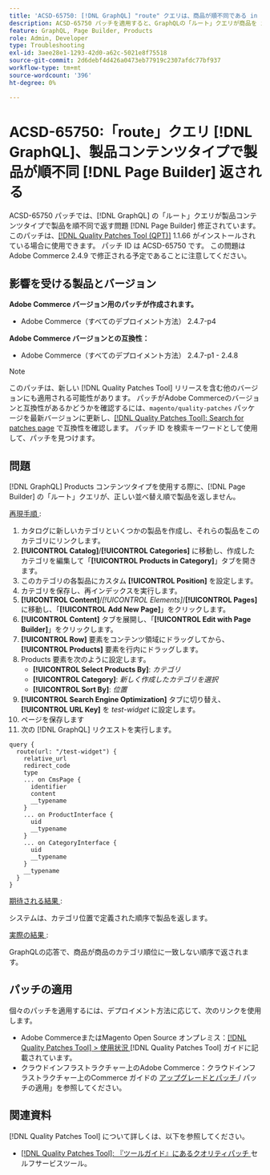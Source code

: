 ```yaml
---
title: 'ACSD-65750: [!DNL GraphQL] "route" クエリは、商品が順不同である in [!DNL Page Builder] Products コンテンツ タイプを返します'
description: ACSD-65750 パッチを適用すると、GraphQLの「ルート」クエリが商品を in [!DNL Page Builder] Products コンテンツタイプで順不同で返すAdobe Commerceの問題が修正されます。
feature: GraphQL, Page Builder, Products
role: Admin, Developer
type: Troubleshooting
exl-id: 3aee28e1-1293-42d0-a62c-5021e8f75518
source-git-commit: 2d6debf4d426a0473eb77919c2307afdc77bf937
workflow-type: tm+mt
source-wordcount: '396'
ht-degree: 0%

---
```


# ACSD-65750:「route」クエリ [!DNL GraphQL]、製品コンテンツタイプで製品が順不同 [!DNL Page Builder] 返される

ACSD-65750 パッチでは、[!DNL GraphQL] の「ルート」クエリが製品コンテンツタイプで製品を順不同で返す問題 [!DNL Page Builder] 修正されています。 このパッチは、[[!DNL Quality Patches Tool (QPT)]](/help/tools/quality-patches-tool/quality-patches-tool-to-self-serve-quality-patches.md) 1.1.66 がインストールされている場合に使用できます。 パッチ ID は ACSD-65750 です。 この問題はAdobe Commerce 2.4.9 で修正される予定であることに注意してください。

## 影響を受ける製品とバージョン

**Adobe Commerce バージョン用のパッチが作成されます。**

* Adobe Commerce（すべてのデプロイメント方法） 2.4.7-p4

**Adobe Commerce バージョンとの互換性：**

* Adobe Commerce（すべてのデプロイメント方法） 2.4.7-p1 - 2.4.8

>[!NOTE]
>
>このパッチは、新しい [!DNL Quality Patches Tool] リリースを含む他のバージョンにも適用される可能性があります。 パッチがAdobe Commerceのバージョンと互換性があるかどうかを確認するには、`magento/quality-patches` パッケージを最新バージョンに更新し、[[!DNL Quality Patches Tool]: Search for patches page](https://experienceleague.adobe.com/tools/commerce-quality-patches/index.html) で互換性を確認します。 パッチ ID を検索キーワードとして使用して、パッチを見つけます。

## 問題

[!DNL GraphQL] Products コンテンツタイプを使用する際に、[!DNL Page Builder] の「ルート」クエリが、正しい並べ替え順で製品を返しません。

<u> 再現手順 </u>:

1. カタログに新しいカテゴリといくつかの製品を作成し、それらの製品をこのカテゴリにリンクします。
1. **[!UICONTROL Catalog]**/**[!UICONTROL Categories]** に移動し、作成したカテゴリを編集して「**[!UICONTROL Products in Category]**」タブを開きます。
1. このカテゴリの各製品にカスタム **[!UICONTROL Position]** を設定します。
1. カテゴリを保存し、再インデックスを実行します。
1. **[!UICONTROL Content]**/*[!UICONTROL Elements]*/**[!UICONTROL Pages]** に移動し、「**[!UICONTROL Add New Page]**」をクリックします。
1. **[!UICONTROL Content]** タブを展開し、「**[!UICONTROL Edit with Page Builder]**」をクリックします。
1. **[!UICONTROL Row]** 要素をコンテンツ領域にドラッグしてから、**[!UICONTROL Products]** 要素を行内にドラッグします。
1. Products 要素を次のように設定します。
   * **[!UICONTROL Select Products By]**: *カテゴリ*
   * **[!UICONTROL Category]**: *新しく作成したカテゴリを選択*
   * **[!UICONTROL Sort By]**: *位置*
1. **[!UICONTROL Search Engine Optimization]** タブに切り替え、**[!UICONTROL URL Key]** を *test-widget* に設定します。
1. ページを保存します
1. 次の [!DNL GraphQL] リクエストを実行します。

```
query {
  route(url: "/test-widget") {
    relative_url
    redirect_code
    type
    ... on CmsPage {
      identifier
      content
      __typename
    }
    ... on ProductInterface {
      uid
      __typename
    }
    ... on CategoryInterface {
      uid
      __typename
    }
    __typename
  }
}
```

<u> 期待される結果 </u>:

システムは、カテゴリ位置で定義された順序で製品を返します。

<u> 実際の結果 </u>:

GraphQLの応答で、商品が商品のカテゴリ順位に一致しない順序で返されます。

## パッチの適用

個々のパッチを適用するには、デプロイメント方法に応じて、次のリンクを使用します。

* Adobe CommerceまたはMagento Open Source オンプレミス：[[!DNL Quality Patches Tool] > 使用状況 ](/help/tools/quality-patches-tool/usage.md)[!DNL Quality Patches Tool] ガイドに記載されています。
* クラウドインフラストラクチャー上のAdobe Commerce：クラウドインフラストラクチャー上のCommerce ガイドの [ アップグレードとパッチ ](https://experienceleague.adobe.com/docs/commerce-cloud-service/user-guide/develop/upgrade/apply-patches.html)/ パッチの適用」を参照してください。

## 関連資料

[!DNL Quality Patches Tool] について詳しくは、以下を参照してください。

* [[!DNL Quality Patches Tool]: 『ツールガイド』にあるクオリティパッチ ](/help/tools/quality-patches-tool/quality-patches-tool-to-self-serve-quality-patches.md) セルフサービスツール。
